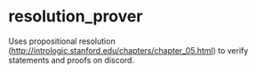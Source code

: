# resolution_prover

Uses propositional resolution (http://intrologic.stanford.edu/chapters/chapter_05.html) to verify statements and proofs on discord.
